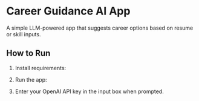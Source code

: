 # Career Guidance AI App

A simple LLM-powered app that suggests career options based on resume or skill inputs.

## How to Run

1. Install requirements:


2. Run the app:


3. Enter your OpenAI API key in the input box when prompted.
